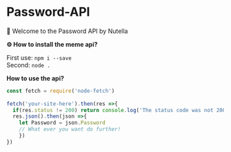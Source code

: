 # Password-API

👋 Welcome to the Password API by Nutella


**⚙ How to install the meme api?**

First use: 
```npm i --save```
<br>Second: ```node .```



**How to use the api?**

```js
const fetch = require('node-fetch')
    
fetch('your-site-here').then(res =>{
  if(res.status != 200) return console.log('The status code was not 200, there is probably a problem...')
  res.json().then(json =>{
    let Password = json.Password
    // What ever you want do further! 
    })
})
```
